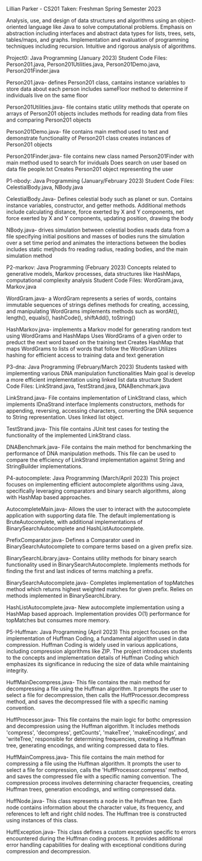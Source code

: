 Lillian Parker - CS201 
Taken: Freshman Spring Semester 2023 

Analysis, use, and design of data structures and algorithms using an object-oriented language like Java to solve computational problems. 
Emphasis on abstraction including interfaces and abstract data types for lists, trees, sets, tables/maps, and graphs. 
Implementation and evaluation of programming techniques including recursion. Intuitive and rigorous analysis of algorithms.



Project0: Java Programming (January 2023) 
Student Code Files: Person201.java, Person201Utilities.java, Person201Demo.java, Person201Finder.java

Person201.java-
  defines Person201 class, cantains instance variables to store data about each person
  includes sameFloor method to determine if individuals live on the same floor

Person201Utilities.java-
  file contains static utility methods that operate on arrays of Person201 objects
  includes methods for reading data from files and comparing Person201 objects

Person201Demo.java-
  file contains main method used to test and demonstrate functionality of Person201 class
  creates instances of Person201 objects

Person201Finder.java-
  file contains new class named Person201Finder with main method used to search for inviduals
  Does search on user based on data file people.txt
  Creates Person201 object representing the user




P1-nbody: Java Programming (January/February 2023) 
Student Code Files: CelestialBody.java, NBody.java

CelestialBody.Java-
  Defines celestial body such as planet or sun.
  Contains instance variables, constructor, and getter methods.
  Additional methods include calculating distance, force exerted by X and Y components, 
  net force exerted by X and Y components, updating position, drawing the body

NBody.java-
  drives simulation between celestial bodies
  reads data from a file specifying initial positions and masses of bodies
  runs the simulation over a set time period and animates the interactions between the bodies
  includes static metjhods fro reading radius, reading bodies, and the main simulation method



P2-markov: Java Programming (February 2023)
Concepts related to generative models, Markov processes, 
data structures like HashMaps, computational complexity analysis
Student Code Files: WordGram.java, Markov.java

WordGram.java-
  a WordGram represents a series of words, contains immutable sequences of strings
  defines methods for creating, accessing, and manipulating WordGrams
  implements methods such as wordAt(), length(), equals(), hashCode(), shiftAdd(), toString()

HashMarkov.java-
  implements a Markov model for generating random text using WordGrams and HashMaps
  Uses WordGrams of a given order to preduct the next word based on the training text
  Creates  HashMap that maps WordGrams to lists of words that follow the WordGram
  Utilizes hashing for efficient access to training data and text generation




P3-dna: Java Programming (February/March 2023)
Students tasked with implementing various DNA manipulation functionalities 
Main goal is develop a more efficient implementation  using linked list data structure
Student Code Files: LinkStrand.java, TestStrand.java, DNABenchmark.java

LinkStrand.java-
  File contains implementation of LinkStrand class, which implements IDnaStrand interface
  Implements constructors, methods for appending, reversing, accessing characters,
  converting the DNA sequence to String representation. Uses linked list object.

TestStrand.java-
  This file contains JUnit test cases for testing the functionality of the implemented
  LinkStrand class.

DNABenchmark.java-
  File contains the main method for benchmarking the performance of DNA manipulation methods.
  This file can be used to compare the efficiency of LinkStrand implementation against String and
  StringBuilder implementations.

P4-autocomplete: Java Programming (March/April 2023)
This project focuses on implementing efficient autocomplete algorithms using Java,
specifically leveraging comparators and binary search algorithms, along with HashMap
based approaches.

AutocompleteMain.java-
  Allows the user to interact with the autocomplete application with supporting data file.
  The default implementationg is BruteAutocomplete, with additional implementations of
  BinarySearchAutocomplete and HashListAutocomplete.

PrefixComparator.java-
  Defines a Comparator used in BinarySearchAutocomplete to compare terms based on a given prefix size.

BinarySearchLibrary.java-
  Contains utility methods for binary search functionality used in  BinarySearchAutocomplete.
  Implements methods for finding the first and last indices of terms matching a prefix.

BinarySearchAutocomplete.java-
  Completes implementation of topMatches method which returns highest weighted matches for given prefix. Relies on methods implemented in BinarySearchLibrary.

HashListAutocomplete.java-
  New autocomplete implementation using a HashMap based approach. Implementation provides O(1) performance for topMatches but consumes more memory. 



P5-Huffman: Java Programming (April 2023)
This project focuses on the implementation of Huffman Coding, a fundamental algorithm used in data compression. Huffman Coding is widely used in various applications, including compression algorithms like ZIP. The project introduces students to the concepts and implementation details of Huffman Coding which emphasizes its significance in reducing the size of data while maintaining integrity.

HuffMainDecompress.java-
  This file contains the main method for decompressing a file using the Huffman algorithm. It prompts the user to select a file for decompression, then calls the HuffProcessor.decompress method, and saves the decompressed file with a specific naming convention. 

HuffProcessor.java-
  This file contains the main logic for bothc ompression and decompression using the Huffman algorithm. It includes methods 'compress', 'decompress', getCounts', 'makeTree', 'makeEncodings', and 'writeTree,' responsible for determining frequencies, creating a Huffman tree, generating encodings, and writing compressed data to files.

HuffMainCompress.java-
  This file contains the main method for compressing a file using the Huffman algorithm. It prompts the user to select a file for compression, calls the 'HuffProcessor.compress' method, and saves the compressed file with a specific naming convention. The compression process involves determining character frequencies, creating Huffman trees, generation encodings, and writing compressed data.

HuffNode.java-
  This class represents a node in the Huffman tree. Each node contains information about the character value, its frequency, and references to left and right child nodes. The Huffman tree is constructed using instances of this class.

HuffException.java-
  This class defines a custom exception specific to errors encountered during the Huffman coding process. It provides additional error handling capabilities for dealing with exceptional conditions during compression and decompression.
  

